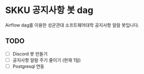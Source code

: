 # SKKU 공지사항 봇 dag
Airflow dag를 이용한 성균관대 소프트웨어대학 공지사항 알람 봇입니다.  
## TODO
- [ ] Discord 봇 만들기
- [ ] 공지사항 알람 주기 줄이기 (현재 1일)
- [ ] Postgresql 연동
